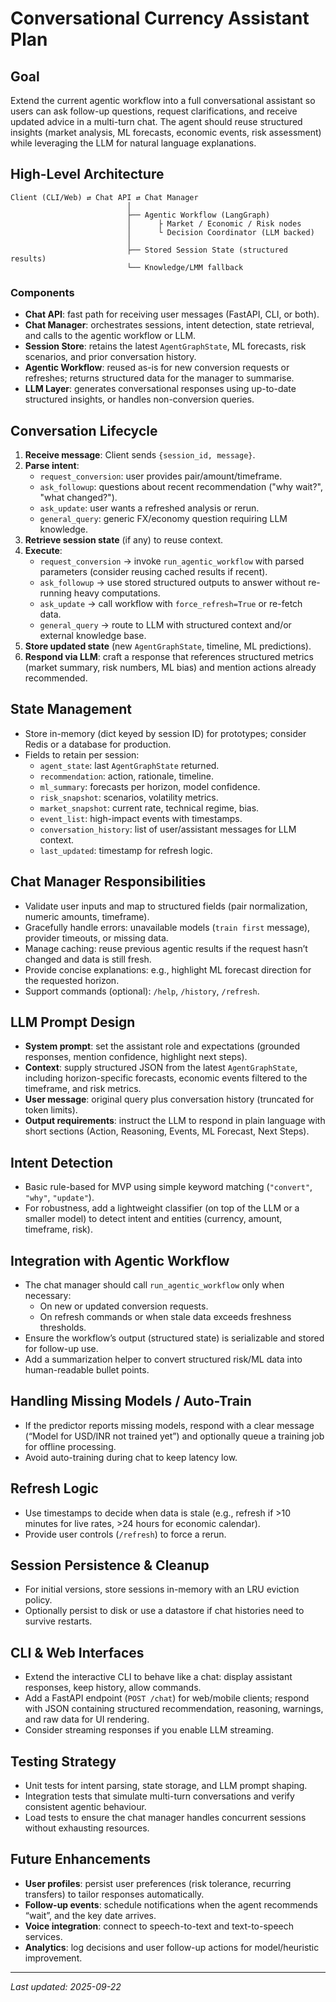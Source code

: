 # Conversational Currency Assistant Plan

## Goal
Extend the current agentic workflow into a full conversational assistant so users can ask follow-up questions, request clarifications, and receive updated advice in a multi-turn chat. The agent should reuse structured insights (market analysis, ML forecasts, economic events, risk assessment) while leveraging the LLM for natural language explanations.

## High-Level Architecture

```
Client (CLI/Web) ⇄ Chat API ⇄ Chat Manager
                          │
                          ├── Agentic Workflow (LangGraph)
                          │      ├ Market / Economic / Risk nodes
                          │      └ Decision Coordinator (LLM backed)
                          │
                          ├── Stored Session State (structured results)
                          └── Knowledge/LMM fallback
```

### Components
- **Chat API**: fast path for receiving user messages (FastAPI, CLI, or both).
- **Chat Manager**: orchestrates sessions, intent detection, state retrieval, and calls to the agentic workflow or LLM.
- **Session Store**: retains the latest `AgentGraphState`, ML forecasts, risk scenarios, and prior conversation history.
- **Agentic Workflow**: reused as-is for new conversion requests or refreshes; returns structured data for the manager to summarise.
- **LLM Layer**: generates conversational responses using up-to-date structured insights, or handles non-conversion queries.

## Conversation Lifecycle
1. **Receive message**: Client sends `{session_id, message}`.
2. **Parse intent**:
   - `request_conversion`: user provides pair/amount/timeframe.
   - `ask_followup`: questions about recent recommendation ("why wait?", "what changed?").
   - `ask_update`: user wants a refreshed analysis or rerun.
   - `general_query`: generic FX/economy question requiring LLM knowledge.
3. **Retrieve session state** (if any) to reuse context.
4. **Execute**:
   - `request_conversion` → invoke `run_agentic_workflow` with parsed parameters (consider reusing cached results if recent).
   - `ask_followup` → use stored structured outputs to answer without re-running heavy computations.
   - `ask_update` → call workflow with `force_refresh=True` or re-fetch data.
   - `general_query` → route to LLM with structured context and/or external knowledge base.
5. **Store updated state** (new `AgentGraphState`, timeline, ML predictions).
6. **Respond via LLM**: craft a response that references structured metrics (market summary, risk numbers, ML bias) and mention actions already recommended.

## State Management
- Store in-memory (dict keyed by session ID) for prototypes; consider Redis or a database for production.
- Fields to retain per session:
  - `agent_state`: last `AgentGraphState` returned.
  - `recommendation`: action, rationale, timeline.
  - `ml_summary`: forecasts per horizon, model confidence.
  - `risk_snapshot`: scenarios, volatility metrics.
  - `market_snapshot`: current rate, technical regime, bias.
  - `event_list`: high-impact events with timestamps.
  - `conversation_history`: list of user/assistant messages for LLM context.
  - `last_updated`: timestamp for refresh logic.

## Chat Manager Responsibilities
- Validate user inputs and map to structured fields (pair normalization, numeric amounts, timeframe).
- Gracefully handle errors: unavailable models (`train first` message), provider timeouts, or missing data.
- Manage caching: reuse previous agentic results if the request hasn’t changed and data is still fresh.
- Provide concise explanations: e.g., highlight ML forecast direction for the requested horizon.
- Support commands (optional): `/help`, `/history`, `/refresh`.

## LLM Prompt Design
- **System prompt**: set the assistant role and expectations (grounded responses, mention confidence, highlight next steps).
- **Context**: supply structured JSON from the latest `AgentGraphState`, including horizon-specific forecasts, economic events filtered to the timeframe, and risk metrics.
- **User message**: original query plus conversation history (truncated for token limits).
- **Output requirements**: instruct the LLM to respond in plain language with short sections (Action, Reasoning, Events, ML Forecast, Next Steps).

## Intent Detection
- Basic rule-based for MVP using simple keyword matching (`"convert"`, `"why"`, `"update"`).
- For robustness, add a lightweight classifier (on top of the LLM or a smaller model) to detect intent and entities (currency, amount, timeframe, risk).

## Integration with Agentic Workflow
- The chat manager should call `run_agentic_workflow` only when necessary:
  - On new or updated conversion requests.
  - On refresh commands or when stale data exceeds freshness thresholds.
- Ensure the workflow’s output (structured state) is serializable and stored for follow-up use.
- Add a summarization helper to convert structured risk/ML data into human-readable bullet points.

## Handling Missing Models / Auto-Train
- If the predictor reports missing models, respond with a clear message (“Model for USD/INR not trained yet”) and optionally queue a training job for offline processing.
- Avoid auto-training during chat to keep latency low.

## Refresh Logic
- Use timestamps to decide when data is stale (e.g., refresh if >10 minutes for live rates, >24 hours for economic calendar).
- Provide user controls (`/refresh`) to force a rerun.

## Session Persistence & Cleanup
- For initial versions, store sessions in-memory with an LRU eviction policy.
- Optionally persist to disk or use a datastore if chat histories need to survive restarts.

## CLI & Web Interfaces
- Extend the interactive CLI to behave like a chat: display assistant responses, keep history, allow commands.
- Add a FastAPI endpoint (`POST /chat`) for web/mobile clients; respond with JSON containing structured recommendation, reasoning, warnings, and raw data for UI rendering.
- Consider streaming responses if you enable LLM streaming.

## Testing Strategy
- Unit tests for intent parsing, state storage, and LLM prompt shaping.
- Integration tests that simulate multi-turn conversations and verify consistent agentic behaviour.
- Load tests to ensure the chat manager handles concurrent sessions without exhausting resources.

## Future Enhancements
- **User profiles**: persist user preferences (risk tolerance, recurring transfers) to tailor responses automatically.
- **Follow-up events**: schedule notifications when the agent recommends “wait”, and the key date arrives.
- **Voice integration**: connect to speech-to-text and text-to-speech services.
- **Analytics**: log decisions and user follow-up actions for model/heuristic improvement.

---
_Last updated: 2025-09-22_
